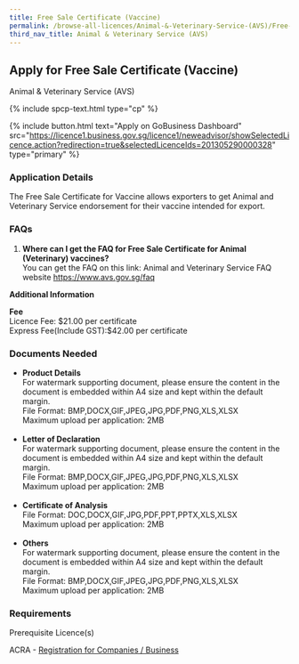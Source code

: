 ```yaml
---
title: Free Sale Certificate (Vaccine)
permalink: /browse-all-licences/Animal-&-Veterinary-Service-(AVS)/Free-Sale-Certificate-(Vaccine)
third_nav_title: Animal & Veterinary Service (AVS)
---
```


## Apply for Free Sale Certificate (Vaccine)

Animal & Veterinary Service (AVS)

{% include spcp-text.html type="cp" %}

{% include button.html text="Apply on GoBusiness Dashboard" src="https://licence1.business.gov.sg/licence1/neweadvisor/showSelectedLicence.action?redirection=true&selectedLicenceIds=201305290000328" type="primary" %}

<H3>Application Details</H3>

<p>The Free Sale Certificate for Vaccine allows exporters to get Animal and Veterinary Service endorsement for their vaccine intended for export.</p>
 <h3>FAQs</h3>
 <ol>
 <li><strong>Where can I get the FAQ for Free Sale Certificate for Animal (Veterinary) vaccines?</strong><br />You can get the FAQ on this link: Animal and Veterinary Service FAQ website <a href="https://www.avs.gov.sg/faq" target="_blank" rel="noopener">https://www.avs.gov.sg/faq</a></li>
 </ol>

<strong>Additional Information</strong>

<p><strong>Fee<br /></strong>Licence Fee: $21.00 per certificate<br />Express Fee(Include GST):$42.00 per certificate</p>

<H3>Documents Needed</H3>

<ul>
 <li><strong>Product Details</strong><br />For watermark supporting document, please ensure the content in the document is embedded within A4 size and kept within the default margin.<br />File Format: BMP,DOCX,GIF,JPEG,JPG,PDF,PNG,XLS,XLSX<br />Maximum upload per application: 2MB<br /><br /></li>
 <li><strong>Letter of Declaration</strong><br />For watermark supporting document, please ensure the content in the document is embedded within A4 size and kept within the default margin.<br />File Format: BMP,DOCX,GIF,JPEG,JPG,PDF,PNG,XLS,XLSX<br />Maximum upload per application: 2MB<br /><br /></li>
 <li><strong>Certificate of Analysis</strong><br />File Format: DOC,DOCX,GIF,JPG,PDF,PPT,PPTX,XLS,XLSX<br />Maximum upload per application: 2MB<br /><br /></li>
 <li><strong>Others</strong><br />For watermark supporting document, please ensure the content in the document is embedded within A4 size and kept within the default margin.<br />File Format: BMP,DOCX,GIF,JPEG,JPG,PDF,PNG,XLS,XLSX<br />Maximum upload per application: 2MB</li>
 </ul>

<H3>Requirements</H3>

<p>Prerequisite Licence(s)</p>
 <p>ACRA - <a href="https://www.acra.gov.sg/Home/" target="_blank" rel="noopener">Registration for Companies / Business</a></p>

